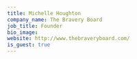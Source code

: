 ```yaml
---
title: Michelle Houghton
company_name: The Bravery Board
job_title: Founder
bio_image: 
website: http://www.thebraveryboard.com/
is_guest: true
---
```


